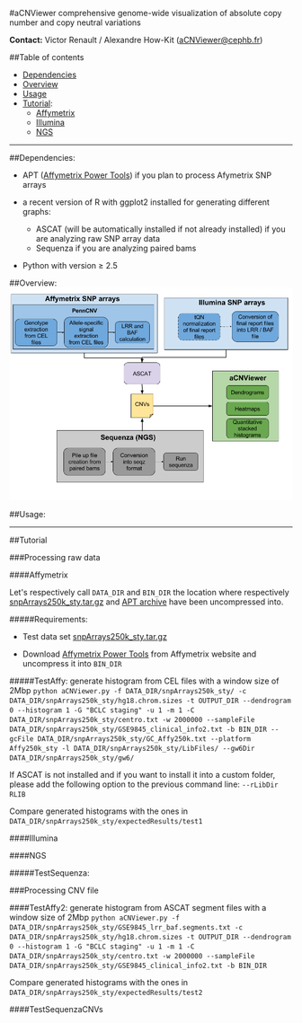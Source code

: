 #aCNViewer
comprehensive genome-wide visualization of absolute copy number and copy neutral variations

**Contact:** Victor Renault / Alexandre How-Kit (aCNViewer@cephb.fr)

##Table of contents
- [Dependencies](#dependencies)
- [Overview](#overview)
- [Usage](#usage)
- [Tutorial](#tutorial):
  + [Affymetrix](#affymetrix)
  + [Illumina](#illumina)
  + [NGS](#ngs)


***

##Dependencies:

* APT ([Affymetrix Power Tools](http://www.affymetrix.com/estore/partners_programs/programs/developer/tools/powertools.affx#1_2)) if you plan to process Afymetrix SNP arrays

* a recent version of R with ggplot2 installed for generating different graphs:
  + ASCAT (will be automatically installed if not already installed) if you are analyzing raw SNP array data
  + Sequenza if you are analyzing paired bams

* Python with version &ge; 2.5


##Overview:
![Overview of CNViewer:](/img/aCNViewer.png?raw=true "Overview of aCNViewer")  


##Usage:



***


##Tutorial

###Processing raw data

####Affymetrix

Let's respectively call ```DATA_DIR``` and ```BIN_DIR``` the location where respectively [snpArrays250k_sty.tar.gz](https://drive.google.com/file/d/0B9ZcXWVM-9y1SDktTTBjVVd1ZVk/view?usp=sharing) and [APT archive]((http://www.affymetrix.com/estore/partners_programs/programs/developer/tools/powertools.affx#1_2)) have been uncompressed into.

#####Requirements:

* Test data set [snpArrays250k_sty.tar.gz](https://drive.google.com/file/d/0B9ZcXWVM-9y1SDktTTBjVVd1ZVk/view?usp=sharing)

* Download [Affymetrix Power Tools](http://www.affymetrix.com/estore/partners_programs/programs/developer/tools/powertools.affx#1_2) from Affymetrix website and uncompress it into ```BIN_DIR```



#####TestAffy: generate histogram from CEL files with a window size of 2Mbp
`python aCNViewer.py -f DATA_DIR/snpArrays250k_sty/ -c DATA_DIR/snpArrays250k_sty/hg18.chrom.sizes -t OUTPUT_DIR --dendrogram 0 --histogram 1 -G "BCLC staging" -u 1 -m 1 -C DATA_DIR/snpArrays250k_sty/centro.txt -w 2000000 --sampleFile DATA_DIR/snpArrays250k_sty/GSE9845_clinical_info2.txt -b BIN_DIR --gcFile DATA_DIR/snpArrays250k_sty/GC_Affy250k.txt --platform Affy250k_sty -l DATA_DIR/snpArrays250k_sty/LibFiles/ --gw6Dir DATA_DIR/snpArrays250k_sty/gw6/`

If ASCAT is not installed and if you want to install it into a custom folder, please add the following option to the previous command line: ```--rLibDir RLIB```

Compare generated histograms with the ones in ```DATA_DIR/snpArrays250k_sty/expectedResults/test1```


####Illumina

####NGS

#####TestSequenza: 


###Processing CNV file

####TestAffy2: generate histogram from ASCAT segment files with a window size of 2Mbp
`python aCNViewer.py -f DATA_DIR/snpArrays250k_sty/GSE9845_lrr_baf.segments.txt -c DATA_DIR/snpArrays250k_sty/hg18.chrom.sizes -t OUTPUT_DIR --dendrogram 0 --histogram 1 -G "BCLC staging" -u 1 -m 1 -C DATA_DIR/snpArrays250k_sty/centro.txt -w 2000000 --sampleFile DATA_DIR/snpArrays250k_sty/GSE9845_clinical_info2.txt -b BIN_DIR`

Compare generated histograms with the ones in ```DATA_DIR/snpArrays250k_sty/expectedResults/test2```


####TestSequenzaCNVs

